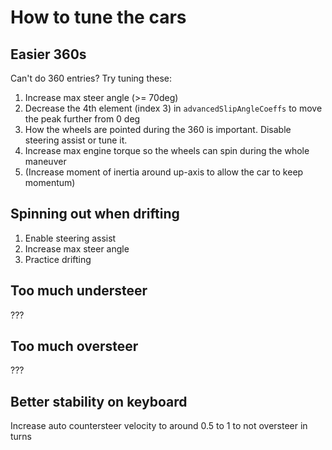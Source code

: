 # How to tune the cars

## Easier 360s
Can't do 360 entries? Try tuning these:
1. Increase max steer angle (>= 70deg)
1. Decrease the 4th element (index 3) in `advancedSlipAngleCoeffs` to move the peak further from 0 deg 
1. How the wheels are pointed during the 360 is important. Disable steering assist or tune it.
1. Increase max engine torque so the wheels can spin during the whole maneuver
1. (Increase moment of inertia around up-axis to allow the car to keep momentum)

## Spinning out when drifting
1. Enable steering assist
1. Increase max steer angle
1. Practice drifting

## Too much understeer
???

## Too much oversteer
???

## Better stability on keyboard
Increase auto countersteer velocity to around 0.5 to 1 to not oversteer in turns